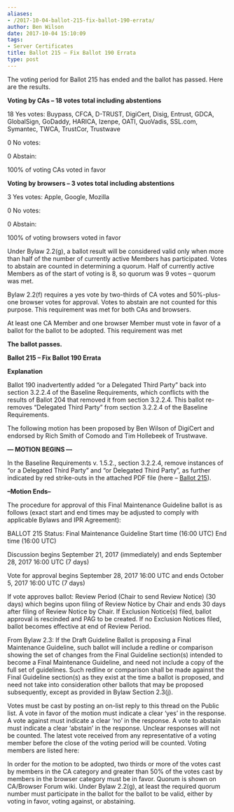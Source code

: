 ```yaml
---
aliases:
- /2017-10-04-ballot-215-fix-ballot-190-errata/
author: Ben Wilson
date: 2017-10-04 15:10:09
tags:
- Server Certificates
title: Ballot 215 – Fix Ballot 190 Errata
type: post
---
```


The voting period for Ballot 215 has ended and the ballot has passed. Here are the results.

**Voting by CAs – 18 votes total including abstentions**

18 Yes votes: Buypass, CFCA, D-TRUST, DigiCert, Disig, Entrust, GDCA, GlobalSign, GoDaddy, HARICA, Izenpe, OATI, QuoVadis, SSL.com, Symantec, TWCA, TrustCor, Trustwave

0 No votes:

0 Abstain:

100% of voting CAs voted in favor

**Voting by browsers – 3 votes total including abstentions**

3 Yes votes: Apple, Google, Mozilla

0 No votes:

0 Abstain:

100% of voting browsers voted in favor

Under Bylaw 2.2(g), a ballot result will be considered valid only when more than half of the number of currently active Members has participated. Votes to abstain are counted in determining a quorum. Half of currently active Members as of the start of voting is 8, so quorum was 9 votes – quorum was met.

Bylaw 2.2(f) requires a yes vote by two-thirds of CA votes and 50%-plus-one browser votes for approval. Votes to abstain are not counted for this purpose. This requirement was met for both CAs and browsers.

At least one CA Member and one browser Member must vote in favor of a ballot for the ballot to be adopted. This requirement was met

**The ballot passes.**

**Ballot 215 – Fix Ballot 190 Errata**

**Explanation**

Ballot 190 inadvertently added “or a Delegated Third Party” back into section 3.2.2.4 of the Baseline Requirements, which conflicts with the results of Ballot 204 that removed it from section 3.2.2.4. This ballot re-removes “Delegated Third Party” from section 3.2.2.4 of the Baseline Requirements.

The following motion has been proposed by Ben Wilson of DigiCert and endorsed by Rich Smith of Comodo and Tim Hollebeek of Trustwave.

**— MOTION BEGINS —**

In the Baseline Requirements v. 1.5.2., section 3.2.2.4, remove instances of “or a Delegated Third Party” and “or Delegated Third Party”, as further indicated by red strike-outs in the attached PDF file (here – [Ballot 215][1]).

**–Motion Ends–**

The procedure for approval of this Final Maintenance Guideline ballot is as follows (exact start and end times may be adjusted to comply with applicable Bylaws and IPR Agreement):

BALLOT 215 Status: Final Maintenance Guideline Start time (16:00 UTC) End time (16:00 UTC)

Discussion begins September 21, 2017 (immediately) and ends September 28, 2017 16:00 UTC (7 days)

Vote for approval begins September 28, 2017 16:00 UTC and ends October 5, 2017 16:00 UTC (7 days)

If vote approves ballot: Review Period (Chair to send Review Notice) (30 days) which begins upon filing of Review Notice by Chair and ends 30 days after filing of Review Notice by Chair. If Exclusion Notice(s) filed, ballot approval is rescinded and PAG to be created. If no Exclusion Notices filed, ballot becomes effective at end of Review Period.

From Bylaw 2.3: If the Draft Guideline Ballot is proposing a Final Maintenance Guideline, such ballot will include a redline or comparison showing the set of changes from the Final Guideline section(s) intended to become a Final Maintenance Guideline, and need not include a copy of the full set of guidelines. Such redline or comparison shall be made against the Final Guideline section(s) as they exist at the time a ballot is proposed, and need not take into consideration other ballots that may be proposed subsequently, except as provided in Bylaw Section 2.3(j).

Votes must be cast by posting an on-list reply to this thread on the Public list. A vote in favor of the motion must indicate a clear ‘yes’ in the response. A vote against must indicate a clear ‘no’ in the response. A vote to abstain must indicate a clear ‘abstain’ in the response. Unclear responses will not be counted. The latest vote received from any representative of a voting member before the close of the voting period will be counted. Voting members are listed here:

In order for the motion to be adopted, two thirds or more of the votes cast by members in the CA category and greater than 50% of the votes cast by members in the browser category must be in favor. Quorum is shown on CA/Browser Forum wiki. Under Bylaw 2.2(g), at least the required quorum number must participate in the ballot for the ballot to be valid, either by voting in favor, voting against, or abstaining.

[1]: /uploads/Ballot-215.pdf